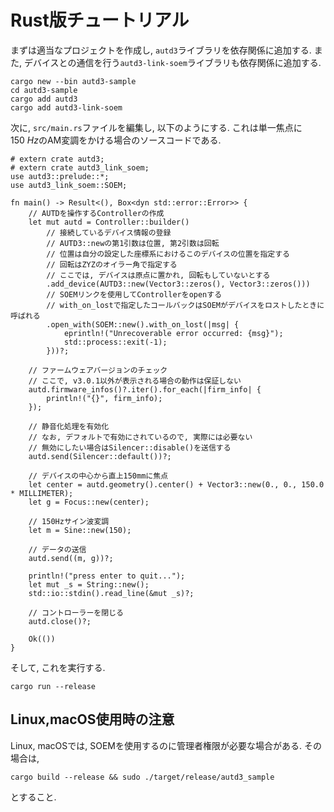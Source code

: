 # Rust版チュートリアル

まずは適当なプロジェクトを作成し, `autd3`ライブラリを依存関係に追加する.
また, デバイスとの通信を行う`autd3-link-soem`ライブラリも依存関係に追加する.

```shell
cargo new --bin autd3-sample
cd autd3-sample
cargo add autd3
cargo add autd3-link-soem
```

次に, `src/main.rs`ファイルを編集し, 以下のようにする.
これは単一焦点に$\SI{150}{Hz}$のAM変調をかける場合のソースコードである.

```rust,should_panic,filename=main.rs,edition2021
# extern crate autd3;
# extern crate autd3_link_soem;
use autd3::prelude::*;
use autd3_link_soem::SOEM;

fn main() -> Result<(), Box<dyn std::error::Error>> {
    // AUTDを操作するControllerの作成
    let mut autd = Controller::builder()
        // 接続しているデバイス情報の登録
        // AUTD3::newの第1引数は位置, 第2引数は回転
        // 位置は自分の設定した座標系におけるこのデバイスの位置を指定する
        // 回転はZYZのオイラー角で指定する
        // ここでは, デバイスは原点に置かれ, 回転もしていないとする
        .add_device(AUTD3::new(Vector3::zeros(), Vector3::zeros()))
        // SOEMリンクを使用してControllerをopenする
        // with_on_lostで指定したコールバックはSOEMがデバイスをロストしたときに呼ばれる 
        .open_with(SOEM::new().with_on_lost(|msg| {
            eprintln!("Unrecoverable error occurred: {msg}");
            std::process::exit(-1);
        }))?;

    // ファームウェアバージョンのチェック
    // ここで, v3.0.1以外が表示される場合の動作は保証しない
    autd.firmware_infos()?.iter().for_each(|firm_info| {
        println!("{}", firm_info);
    });

    // 静音化処理を有効化
    // なお, デフォルトで有効にされているので, 実際には必要ない
    // 無効にしたい場合はSilencer::disable()を送信する
    autd.send(Silencer::default())?;

    // デバイスの中心から直上150mmに焦点
    let center = autd.geometry().center() + Vector3::new(0., 0., 150.0 * MILLIMETER);
    let g = Focus::new(center);

    // 150Hzサイン波変調
    let m = Sine::new(150);

    // データの送信
    autd.send((m, g))?;

    println!("press enter to quit...");
    let mut _s = String::new();
    std::io::stdin().read_line(&mut _s)?;

    // コントローラーを閉じる
    autd.close()?;

    Ok(())
}
```

そして, これを実行する.

```shell
cargo run --release
```

## Linux,macOS使用時の注意

Linux, macOSでは, SOEMを使用するのに管理者権限が必要な場合がある.
その場合は, 
```shell
cargo build --release && sudo ./target/release/autd3_sample
```
とすること.
